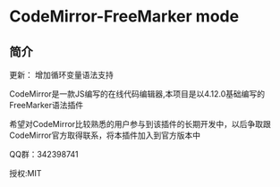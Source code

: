 # CodeMirror-FreeMarker mode

## 简介

更新：
增加循环变量语法支持

CodeMirror是一款JS编写的在线代码编辑器,本项目是以4.12.0基础编写的FreeMarker语法插件

希望对CodeMirror比较熟悉的用户参与到该插件的长期开发中，以后争取跟CodeMirror官方取得联系，将本插件加入到官方版本中

QQ群：342398741

授权:MIT
